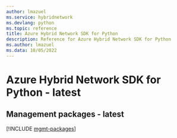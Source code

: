 ```yaml
---
author: lmazuel
ms.service: hybridnetwork
ms.devlang: python
ms.topic: reference
title: Azure Hybrid Network SDK for Python
description: Reference for Azure Hybrid Network SDK for Python
ms.author: lmazuel
ms.data: 10/05/2022
---
```

# Azure Hybrid Network SDK for Python - latest

## Management packages - latest
[!INCLUDE [mgmt-packages](hybrid-network-mgmt-index.md)]